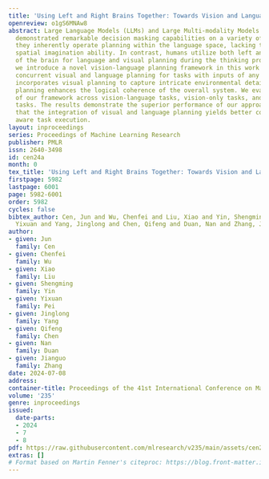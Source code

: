 ```yaml
---
title: 'Using Left and Right Brains Together: Towards Vision and Language Planning'
openreview: o1gS6MNAw8
abstract: Large Language Models (LLMs) and Large Multi-modality Models (LMMs) have
  demonstrated remarkable decision masking capabilities on a variety of tasks. However,
  they inherently operate planning within the language space, lacking the vision and
  spatial imagination ability. In contrast, humans utilize both left and right hemispheres
  of the brain for language and visual planning during the thinking process. Therefore,
  we introduce a novel vision-language planning framework in this work to perform
  concurrent visual and language planning for tasks with inputs of any form. Our framework
  incorporates visual planning to capture intricate environmental details, while language
  planning enhances the logical coherence of the overall system. We evaluate the effectiveness
  of our framework across vision-language tasks, vision-only tasks, and language-only
  tasks. The results demonstrate the superior performance of our approach, indicating
  that the integration of visual and language planning yields better contextually
  aware task execution.
layout: inproceedings
series: Proceedings of Machine Learning Research
publisher: PMLR
issn: 2640-3498
id: cen24a
month: 0
tex_title: 'Using Left and Right Brains Together: Towards Vision and Language Planning'
firstpage: 5982
lastpage: 6001
page: 5982-6001
order: 5982
cycles: false
bibtex_author: Cen, Jun and Wu, Chenfei and Liu, Xiao and Yin, Shengming and Pei,
  Yixuan and Yang, Jinglong and Chen, Qifeng and Duan, Nan and Zhang, Jianguo
author:
- given: Jun
  family: Cen
- given: Chenfei
  family: Wu
- given: Xiao
  family: Liu
- given: Shengming
  family: Yin
- given: Yixuan
  family: Pei
- given: Jinglong
  family: Yang
- given: Qifeng
  family: Chen
- given: Nan
  family: Duan
- given: Jianguo
  family: Zhang
date: 2024-07-08
address:
container-title: Proceedings of the 41st International Conference on Machine Learning
volume: '235'
genre: inproceedings
issued:
  date-parts:
  - 2024
  - 7
  - 8
pdf: https://raw.githubusercontent.com/mlresearch/v235/main/assets/cen24a/cen24a.pdf
extras: []
# Format based on Martin Fenner's citeproc: https://blog.front-matter.io/posts/citeproc-yaml-for-bibliographies/
---
```


